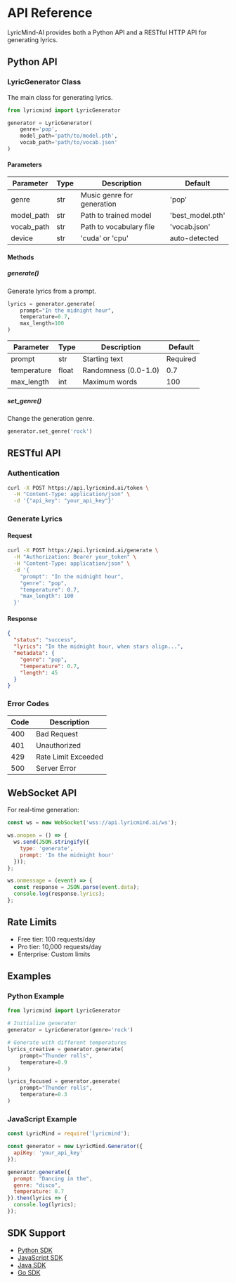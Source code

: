 # API Reference

LyricMind-AI provides both a Python API and a RESTful HTTP API for generating lyrics.

## Python API

### LyricGenerator Class

The main class for generating lyrics.

```python
from lyricmind import LyricGenerator

generator = LyricGenerator(
    genre='pop',
    model_path='path/to/model.pth',
    vocab_path='path/to/vocab.json'
)
```

#### Parameters

| Parameter | Type | Description | Default |
|-----------|------|-------------|---------|
| genre | str | Music genre for generation | 'pop' |
| model_path | str | Path to trained model | 'best_model.pth' |
| vocab_path | str | Path to vocabulary file | 'vocab.json' |
| device | str | 'cuda' or 'cpu' | auto-detected |

#### Methods

##### generate()
Generate lyrics from a prompt.

```python
lyrics = generator.generate(
    prompt="In the midnight hour",
    temperature=0.7,
    max_length=100
)
```

| Parameter | Type | Description | Default |
|-----------|------|-------------|---------|
| prompt | str | Starting text | Required |
| temperature | float | Randomness (0.0-1.0) | 0.7 |
| max_length | int | Maximum words | 100 |

##### set_genre()
Change the generation genre.

```python
generator.set_genre('rock')
```

## RESTful API

### Authentication

```bash
curl -X POST https://api.lyricmind.ai/token \
  -H "Content-Type: application/json" \
  -d '{"api_key": "your_api_key"}'
```

### Generate Lyrics

#### Request

```bash
curl -X POST https://api.lyricmind.ai/generate \
  -H "Authorization: Bearer your_token" \
  -H "Content-Type: application/json" \
  -d '{
    "prompt": "In the midnight hour",
    "genre": "pop",
    "temperature": 0.7,
    "max_length": 100
  }'
```

#### Response

```json
{
  "status": "success",
  "lyrics": "In the midnight hour, when stars align...",
  "metadata": {
    "genre": "pop",
    "temperature": 0.7,
    "length": 45
  }
}
```

### Error Codes

| Code | Description |
|------|-------------|
| 400 | Bad Request |
| 401 | Unauthorized |
| 429 | Rate Limit Exceeded |
| 500 | Server Error |

## WebSocket API

For real-time generation:

```javascript
const ws = new WebSocket('wss://api.lyricmind.ai/ws');

ws.onopen = () => {
  ws.send(JSON.stringify({
    type: 'generate',
    prompt: 'In the midnight hour'
  }));
};

ws.onmessage = (event) => {
  const response = JSON.parse(event.data);
  console.log(response.lyrics);
};
```

## Rate Limits

- Free tier: 100 requests/day
- Pro tier: 10,000 requests/day
- Enterprise: Custom limits

## Examples

### Python Example

```python
from lyricmind import LyricGenerator

# Initialize generator
generator = LyricGenerator(genre='rock')

# Generate with different temperatures
lyrics_creative = generator.generate(
    prompt="Thunder rolls",
    temperature=0.9
)

lyrics_focused = generator.generate(
    prompt="Thunder rolls",
    temperature=0.3
)
```

### JavaScript Example

```javascript
const LyricMind = require('lyricmind');

const generator = new LyricMind.Generator({
  apiKey: 'your_api_key'
});

generator.generate({
  prompt: "Dancing in the",
  genre: "disco",
  temperature: 0.7
}).then(lyrics => {
  console.log(lyrics);
});
```

## SDK Support

- [Python SDK](https://github.com/AmirHaytham/LyricMind-AI-Python)
- [JavaScript SDK](https://github.com/AmirHaytham/LyricMind-AI-JS)
- [Java SDK](https://github.com/AmirHaytham/LyricMind-AI-Java)
- [Go SDK](https://github.com/AmirHaytham/LyricMind-AI-Go)
